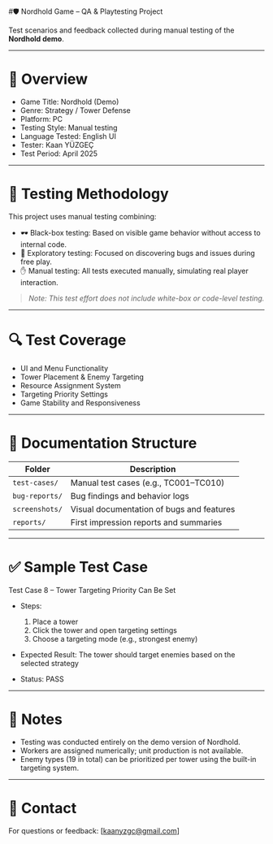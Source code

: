 #🛡️ Nordhold Game – QA & Playtesting Project

Test scenarios and feedback collected during manual testing of the **Nordhold demo**.

---

# 🎯 Overview

- Game Title: Nordhold (Demo)
- Genre: Strategy / Tower Defense
- Platform: PC
- Testing Style: Manual testing
- Language Tested: English UI
- Tester: Kaan YÜZGEÇ
- Test Period: April 2025

---

# 🧪 Testing Methodology

This project uses manual testing combining:

- 🕶️ Black-box testing: Based on visible game behavior without access to internal code.
- 🧭 Exploratory testing: Focused on discovering bugs and issues during free play.
- ✋ Manual testing: All tests executed manually, simulating real player interaction.

> *Note: This test effort does not include white-box or code-level testing.*

---

# 🔍 Test Coverage

- UI and Menu Functionality
- Tower Placement & Enemy Targeting
- Resource Assignment System
- Targeting Priority Settings
- Game Stability and Responsiveness

---

# 🧾 Documentation Structure

| Folder | Description |
|--------|-------------|
| `test-cases/` | Manual test cases (e.g., TC001–TC010) |
| `bug-reports/` | Bug findings and behavior logs |
| `screenshots/` | Visual documentation of bugs and features |
| `reports/` | First impression reports and summaries |

---

# ✅ Sample Test Case

Test Case 8 – Tower Targeting Priority Can Be Set

- Steps:  
  1. Place a tower  
  2. Click the tower and open targeting settings  
  3. Choose a targeting mode (e.g., strongest enemy)

- Expected Result:
  The tower should target enemies based on the selected strategy

- Status: PASS

---

# 📌 Notes

- Testing was conducted entirely on the demo version of Nordhold.
- Workers are assigned numerically; unit production is not available.
- Enemy types (19 in total) can be prioritized per tower using the built-in targeting system.

---

# 📧 Contact

For questions or feedback: [kaanyzgc@gmail.com]
